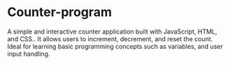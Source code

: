 # Counter-program
A simple and interactive counter application built with JavaScript, HTML, and CSS.. It allows users to increment, decrement, and reset the count. Ideal for learning basic programming concepts such as variables, and user input handling.
